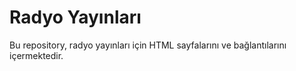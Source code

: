 # Radyo Yayınları

Bu repository, radyo yayınları için HTML sayfalarını ve bağlantılarını içermektedir.

